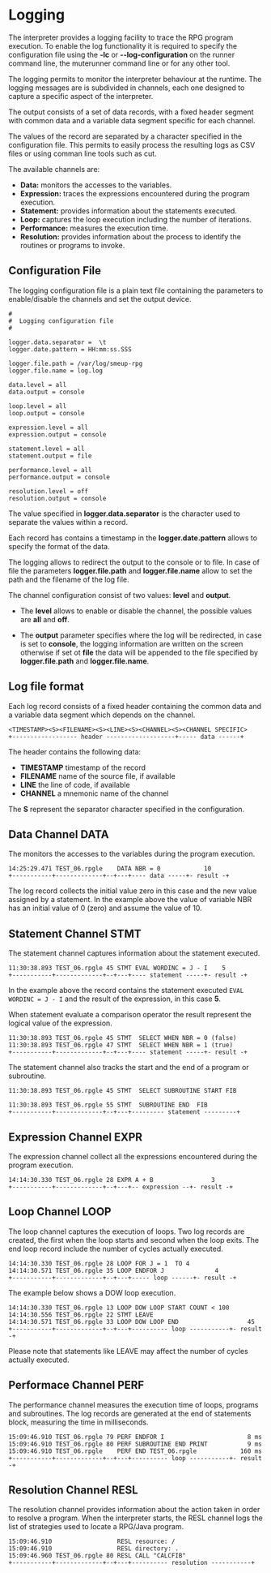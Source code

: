 # Logging

The interpreter provides a logging facility to trace the RPG program execution.
To enable the log functionality it is required to specify the configuration file using the **-lc** or  **--log-configuration** on the runner command line, the muterunner command line or for any other tool.

The logging permits to monitor the interpreter behaviour at the runtime. The logging messages are is subdivided in channels, each one designed to capture a specific aspect of the interpreter. 

The output consists of a set of data records, with a fixed header segment with common data and a variable data segment specific for each channel. 

The values of the record are separated by a character specified in the configuration  file. This permits to easily process the resulting logs as CSV files or using comman line tools such as cut.

The available channels are:

* **Data:** monitors the accesses to the variables.
* **Expression:** traces the expressions encountered during the program execution.
* **Statement:**  provides information about the statements executed.
* **Loop:** captures the loop execution including the number of iterations.
* **Performance:** measures the execution time.
* **Resolution:** provides information about the process to identify the routines or programs to invoke. 

## Configuration File
The logging configuration file is a plain text file containing the parameters to enable/disable the channels and set the output device. 

```
#
#  Logging configuration file
#

logger.data.separator =  \t
logger.date.pattern = HH:mm:ss.SSS

logger.file.path = /var/log/smeup-rpg
logger.file.name = log.log

data.level = all
data.output = console

loop.level = all
loop.output = console

expression.level = all
expression.output = console

statement.level = all
statement.output = file

performance.level = all
performance.output = console

resolution.level = off
resolution.output = console

```

The value specified in **logger.data.separator** is the character used to 
separate the values within a record. 

Each record has contains a timestamp in the **logger.date.pattern** allows
to specify the format of the data. 

The logging allows to redirect the output to the console or to file. 
In case of file the parameters **logger.file.path** and **logger.file.name** 
allow to set the path and the filename of the log file. 

The channel configuration consist of two values: **level** and **output**. 

* The **level** allows to enable or disable the channel, the possible values are
**all** and **off**.

* The **output** parameter specifies where the log will be redirected, in case is set
to **console**, the logging information are written on the screen otherwise if 
set ot **file** the data will be appended to the file specified by **logger.file.path** 
and **logger.file.name**. 

## Log file format

Each log record consists of a fixed header containing the common data and a 
variable data segment which depends on the channel.


```
<TIMESTAMP><S><FILENAME><S><LINE><S><CHANNEL><S><CHANNEL SPECIFIC>
+------------------ header -------------------+----- data ------+
```     

The header contains the following data:

* **TIMESTAMP** timestamp of the record
* **FILENAME** name of the source file, if available
* **LINE** the line of code, if available
* **CHANNEL** a mnemonic name of the channel 

The **S** represent the separator character specified in the configuration.

## Data Channel DATA
The monitors the accesses to the variables during the program execution.  

```
14:25:29.471 TEST_06.rpgle    DATA NBR = 0            10
+-----------+-------------+--+---+---- data -----+- result -+
```     
The log record collects the initial value zero in this case and the new value
assigned by a statement. In the example above the value of variable NBR has an
initial value of 0 (zero) and assume the value of 10.


## Statement Channel STMT
The statement channel captures information about the statement executed.  

```
11:30:38.893 TEST_06.rpgle 45 STMT EVAL WORDINC = J - I	   5
+-----------+-------------+--+---+---- statement -----+- result -+
```     

In the example above the record contains the statement executed `EVAL WORDINC = J - I`
and the result of the expression, in this case **5**.

When statement evaluate a comparison operator the result represent the logical
value of the expression.

```
11:30:38.893 TEST_06.rpgle 45 STMT	SELECT WHEN	NBR = 0	(false)
11:30:38.893 TEST_06.rpgle 47 STMT	SELECT WHEN	NBR = 1	(true)
+-----------+-------------+--+---+---- statement -----+- result -+
```

The statement channel also tracks the start and the end of a
program or subroutine. 

```
11:30:38.893 TEST_06.rpgle 45 STMT	SELECT SUBROUTINE START	FIB

11:30:38.893 TEST_06.rpgle 55 STMT	SUBROUTINE END	FIB
+-----------+-------------+--+---+--------- statement ---------+ 
```

## Expression Channel EXPR
The expression channel collect all the expressions encountered during the program execution.

```
14:14:30.330 TEST_06.rpgle 28 EXPR A + B                3
+-----------+-------------+--+---+-- expression --+- result -+
```


## Loop Channel LOOP
The loop channel captures the execution of loops.
Two log records are created, the first when the loop starts and second
when the loop exits. The end loop record include the number of cycles 
actually executed.

```
14:14:30.330 TEST_06.rpgle 28 LOOP FOR J = 1  TO 4
14:14:30.571 TEST_06.rpgle 35 LOOP ENDFOR J              4
+-----------+-------------+--+---+----- loop ------+- result -+
```

The example below shows a DOW loop execution.

```
14:14:30.330 TEST_06.rpgle 13 LOOP DOW LOOP START COUNT < 100 
14:14:30.556 TEST_06.rpgle 22 STMT LEAVE
14:14:30.571 TEST_06.rpgle 33 LOOP DOW LOOP END                   45	
+-----------+-------------+--+---+---------- loop -----------+- result -+
```
Please note that statements like LEAVE may affect the number of cycles
actually executed.

## Performace Channel PERF
The performance channel measures the execution time of loops, programs and
subroutines. 
The log records are generated at the end of statements block, measuring the
time in milliseconds.

```
15:09:46.910 TEST_06.rpgle 79 PERF ENDFOR I                       8 ms
15:09:46.910 TEST_06.rpgle 80 PERF SUBROUTINE END PRINT           9 ms
15:09:46.910 TEST_06.rpgle    PERF END TEST_06.rpgle            160 ms
+-----------+-------------+--+---+---------- loop -----------+- result -+
```


## Resolution Channel RESL
The resolution channel provides information about the action taken in order
to resolve a program. When the interpreter starts, the RESL channel logs the list
of strategies used to locate a RPG/Java program.

```
15:09:46.910                  RESL resource: /
15:09:46.910                  RESL directory: .
15:09:46.960 TEST_06.rpgle 80 RESL CALL "CALCFIB"
+-----------+-------------+--+---+---------- resolution -----------+
```
